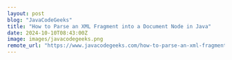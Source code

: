 ```yaml
---
layout: post
blog: "JavaCodeGeeks"
title: "How to Parse an XML Fragment into a Document Node in Java"
date: 2024-10-10T08:43:00Z
image: images/javacodegeeks.png
remote_url: "https://www.javacodegeeks.com/how-to-parse-an-xml-fragment-into-a-document-node-in-java.html"
---
```

